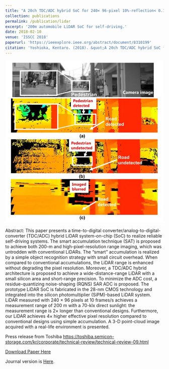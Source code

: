 ```yaml
---
title: "A 20ch TDC/ADC hybrid SoC for 240× 96-pixel 10%-reflection< 0.125%-precision 200m-range imaging LiDAR with smart accumulation technique"
collection: publications
permalink: /publication/lidar
excerpt: '200m automobile LiDAR SoC for self-driving.'
date: 2018-02-10
venue: 'ISSCC 2018'
paperurl: 'https://ieeexplore.ieee.org/abstract/document/8310199'
citation: 'Yoshioka, Kentaro. (2018). &quot;A 20ch TDC/ADC hybrid SoC for 240× 96-pixel 10%-reflection< 0.125%-precision 200m-range imaging LiDAR with smart accumulation technique.&quot; <i>ISSCC</i>.'
---
```


![lidar](https://github.com/kentaroy47/kentaroy47.github.io/blob/master/images/lidar.JPG)

Abstract:
This paper presents a time-to-digital converter/analog-to-digital-converter (TDC/ADC) hybrid LiDAR system-on-chip (SoC) to realize reliable self-driving systems. The smart accumulation technique (SAT) is proposed to achieve both 200-m and high-pixel-resolution range imaging, which was untrodden with conventional LiDARs. The “smart” accumulation is realized by a simple object recognition strategy with small circuit overhead. When compared to conventional accumulations, the LiDAR range is enhanced without degrading the pixel resolution. Moreover, a TDC/ADC hybrid architecture is proposed to achieve a wide-distance-range LiDAR with a small silicon area and short-range precision. To minimize the ADC cost, a residue-quantizing noise-shaping (RQNS) SAR ADC is proposed. The prototype LiDAR SoC is fabricated in the 28-nm CMOS technology and integrated into the silicon photomultiplier (SiPM)-based LiDAR system. LiDAR measured with 240 × 96 pixels at 10 frames/s achieves a measurement range of 200 m with a 70-klx direct sunlight: the measurement range is 2× longer than conventional designs. Furthermore, our LiDAR achieves 4× higher effective pixel resolution compared to conventional designs using simple accumulation. A 3-D point-cloud image acquired with a real-life environment is presented.

Press release from Toshiba
https://toshiba.semicon-storage.com/kr/corporate/technical-review/technical-review-09.html

[Download Paper Here](https://toshiba.semicon-storage.com/content/dam/toshiba-ss/shared/docs/company/technical-review/technical-review-9_e.pdf)

Journal version is [Here](https://ieeexplore.ieee.org/abstract/document/8470112).
